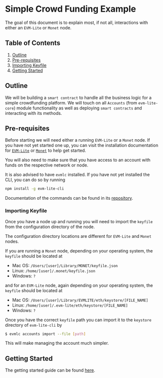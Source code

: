 # Simple Crowd Funding Example

The goal of this document is to explain most, if not all, interactions with either an `EVM-Lite` or `Monet` node.

## Table of Contents

1. [Outline](#outline)
2. [Pre-requisites](#pre-requisites)
3. [Importing Keyfile](#importing-keyfile)
4. [Getting Started](#getting-started)

## Outline

We will be building a `smart contract` to handle all the business logic for a simple crowdfunding platform. We will touch on all `Accounts` (from `evm-lite-core`) module functionality as well as deploying `smart contracts` and interacting with its methods.

## Pre-requisites

Before starting we will need either a running `EVM-Lite` or a `Monet` node. If you have not yet started one up, you can visit the installation documentation for [`EVM-Lite`](https://github.com/mosaicnetworks/evm-lite) or [`Monet`](https://github.com/mosaicnetworks/monetd) to help get started.

You will also need to make sure that you have access to an account with funds on the respective network or node.

It is also advised to have `evmlc` installed. If you have not yet installed the CLI, you can do so by running

```bash
npm install -g evm-lite-cli
```

Documentation of the commands can be found in its [repository](https://github.com/mosaicnetworks/evm-lite-cli).

### Importing Keyfile

Once you have a node up and running you will need to import the `keyfile` from the configuration directory of the node.

The configuration directory locations are different for `EVM-Lite` and `Monet` nodes.

If you are running a `Monet` node, depending on your operating system, the `keyfile` should be located at

-   Mac OS: `/Users/[user]/Library/MONET/keyfile.json`
-   Linux: `/home/[user]/.monet/keyfile.json`
-   Windows: `?`

and for an `EVM-Lite` node, again depending on your operating system, the `keyfile` should be located at

-   Mac OS: `/Users/[user]/Library/EVMLITE/eth/keystore/[FILE_NAME]`
-   Linux: `/home/[user]/.evm-lite/eth/keystore/[FILE_NAME]`
-   Windows: `?`

Once you have the correct `keyfile` path you can import it to the `keystore` directory of `evm-lite-cli` by

```bash
$ evmlc accounts import --file [path]
```

This will make managing the account much simpler.

## Getting Started

The getting started guide can be found [here](getting-started.md).
